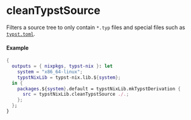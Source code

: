 # cleanTypstSource

Filters a source tree to only contain `*.typ` files and special files such as
[`typst.toml`][typst-blog-package-manager].

<!-- markdownlint-disable heading-increment -->

#### Example

<!-- markdownlint-restore -->

```nix
{
  outputs = { nixpkgs, typst-nix }: let
    system = "x86_64-linux";
    typstNixLib = typst-nix.lib.${system};
  in {
    packages.${system}.default = typstNixLib.mkTypstDerivation {
      src = typstNixLib.cleanTypstSource ./.;
    };
  };
}
```

[typst-blog-package-manager]: https://typst.app/blog/2023/package-manager/#package-format

